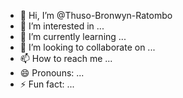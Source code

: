 - 👋 Hi, I’m @Thuso-Bronwyn-Ratombo
- 👀 I’m interested in ...
- 🌱 I’m currently learning ...
- 💞️ I’m looking to collaborate on ...
- 📫 How to reach me ...
- 😄 Pronouns: ...
- ⚡ Fun fact: ...

<!---
Thuso-Bronwyn-Ratombo/Thuso-Bronwyn-Ratombo is a ✨ special ✨ repository because its `README.md` (this file) appears on your GitHub profile.
You can click the Preview link to take a look at your changes.
--->
